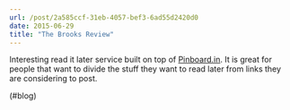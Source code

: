 ```yaml
---
url: /post/2a585ccf-31eb-4057-bef3-6ad55d2420d0
date: 2015-06-29
title: "The Brooks Review"
---
```


Interesting read it later service built on top of [Pinboard.in][1]. It is great for people that want to divide the stuff they want to read later from links they are considering to post.



(#blog)



 [1]: http://pinboard.in